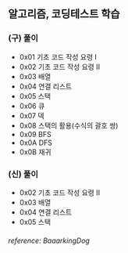 ## 알고리즘, 코딩테스트 학습
### (구) 풀이
- 0x01 기초 코드 작성 요령 I 
- 0x02 기초 코드 작성 요령 II 
- 0x03 배열 
- 0x04 연결 리스트 
- 0x05 스택 
- 0x06 큐 
- 0x07 덱 
- 0x08 스택의 활용(수식의 괄호 쌍) 
- 0x09 BFS 
- 0x0A DFS 
- 0x0B 재귀 

### (신) 풀이
- 0x02 기초 코드 작성 요령 II
- 0x03 배열
- 0x04 연결 리스트
- 0x05 스택

###### *reference: BaaarkingDog*
